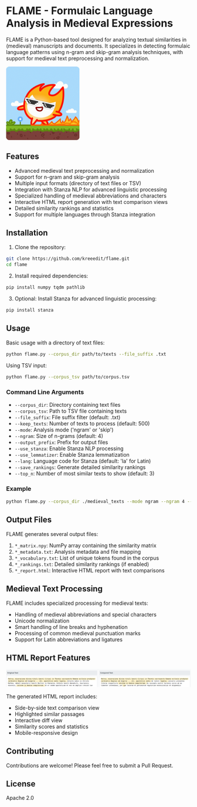# FLAME - Formulaic Language Analysis in Medieval Expressions

FLAME is a Python-based tool designed for analyzing textual similarities in (medieval) manuscripts and documents. It specializes in detecting formulaic language patterns using n-gram and skip-gram analysis techniques, with support for medieval text preprocessing and normalization.

<img src="flame-little-flame.gif" width="200" />

## Features

- Advanced medieval text preprocessing and normalization
- Support for n-gram and skip-gram analysis
- Multiple input formats (directory of text files or TSV)
- Integration with Stanza NLP for advanced linguistic processing
- Specialized handling of medieval abbreviations and characters
- Interactive HTML report generation with text comparison views
- Detailed similarity rankings and statistics
- Support for multiple languages through Stanza integration

## Installation

1. Clone the repository:
```bash
git clone https://github.com/kreeedit/flame.git
cd flame
```

2. Install required dependencies:
```bash
pip install numpy tqdm pathlib
```

3. Optional: Install Stanza for advanced linguistic processing:
```bash
pip install stanza
```

## Usage

Basic usage with a directory of text files:
```bash
python flame.py --corpus_dir path/to/texts --file_suffix .txt
```

Using TSV input:
```bash
python flame.py --corpus_tsv path/to/corpus.tsv
```

### Command Line Arguments

- `--corpus_dir`: Directory containing text files
- `--corpus_tsv`: Path to TSV file containing texts
- `--file_suffix`: File suffix filter (default: .txt)
- `--keep_texts`: Number of texts to process (default: 500)
- `--mode`: Analysis mode ('ngram' or 'skip')
- `--ngram`: Size of n-grams (default: 4)
- `--output_prefix`: Prefix for output files
- `--use_stanza`: Enable Stanza NLP processing
- `--use_lemmatizer`: Enable Stanza lemmatization
- `--lang`: Language code for Stanza (default: 'la' for Latin)
- `--save_rankings`: Generate detailed similarity rankings
- `--top_n`: Number of most similar texts to show (default: 3)

### Example

```bash
python flame.py --corpus_dir ./medieval_texts --mode ngram --ngram 4 --output_prefix results/similarity --use_stanza --lang la --save_rankings
```

## Output Files

FLAME generates several output files:

1. `*_matrix.npy`: NumPy array containing the similarity matrix
2. `*_metadata.txt`: Analysis metadata and file mapping
3. `*_vocabulary.txt`: List of unique tokens found in the corpus
4. `*_rankings.txt`: Detailed similarity rankings (if enabled)
5. `*_report.html`: Interactive HTML report with text comparisons

## Medieval Text Processing

FLAME includes specialized processing for medieval texts:

- Handling of medieval abbreviations and special characters
- Unicode normalization
- Smart handling of line breaks and hyphenation
- Processing of common medieval punctuation marks
- Support for Latin abbreviations and ligatures

## HTML Report Features

<img src="html_comparsion.png" width="1200" />

The generated HTML report includes:

- Side-by-side text comparison view
- Highlighted similar passages
- Interactive diff view
- Similarity scores and statistics
- Mobile-responsive design

## Contributing

Contributions are welcome! Please feel free to submit a Pull Request.

## License

Apache 2.0

